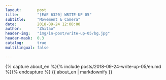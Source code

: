 ```yaml
---
layout:       post
title:        "[EAE 6320] WRITE-UP 05"
subtitle:     "Movement & Camera"
date:         2018-09-24 12:00:00
author:       "Zhitao"
header-img:   "img/in-post/write-up-05/bg.jpg"
header-mask:  0.3
catalog:      true
multilingual: false

---
```


<!-- Chinese Version -->
<!-- <div class="zh post-container">
    {% capture about_zh %}{% include posts/2018-08-29-write-up-01/zh.md %}{% endcapture %}
    {{ about_zh | markdownify }}
</div> -->

<!-- English Version -->
<div class="en post-container">
    {% capture about_en %}{% include posts/2018-09-24-write-up-05/en.md %}{% endcapture %}
    {{ about_en | markdownify }}
</div>
